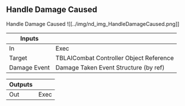 ## Handle Damage Caused
Handle Damage Caused
![[../img/nd_img_HandleDamageCaused.png]]

|Inputs||
|--|--|
| In | Exec |
| Target | TBLAICombat Controller Object Reference |
| Damage Event | Damage Taken Event Structure (by ref) |

|Outputs||
|--|--|
| Out | Exec |
